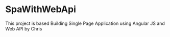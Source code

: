 # SpaWithWebApi
This project is based Building Single Page Application using Angular JS and Web API by Chris
